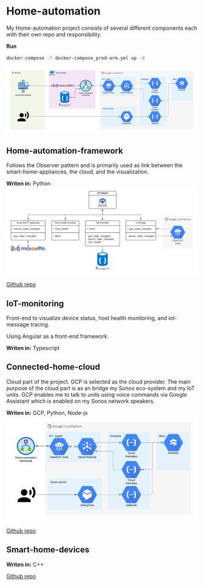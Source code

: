 # Home-automation
My Home-automation project consists of several different components each with their own repo and responsibility. 

**Run**
```sh
docker-compose -f docker-compose_prod-arm.yml up -d
```

![Architecture](static/architecture/Home-automation.png "Architectural overview")

## Home-automation-framework
Follows the Observer pattern and is primarily used as link between the smart-home-appliances, the cloud, and the 
visualization. 

**Writen in:** Python
![Architecture](static/architecture/Home-automation-framework.png "Architectural overview")

[Github repo](https://github.com/DankersW/home-automation-framework)


## IoT-monitoring
Front-end to visualize device status, host health monitoring, and iot-message tracing. 

Using Angular as a front-end framework.

**Writen in:** Typescript


## Connected-home-cloud
Cloud part of the project. GCP is selected as the cloud provider. The main purpose of the cloud part is as an bridge my
Sonos eco-system and my IoT units. GCP enables me to talk to units using voice commands via Google Assistant which is
enabled on my Sonos network speakers.  

**Writen in:** GCP, Python, Node-js
![Architecture](static/architecture/Connected-home-cloud.png "Architectural overview")

[Github repo](https://github.com/DankersW/connected-home-cloud)

## Smart-home-devices

**Writen in:** C++ 

[Github repo](https://github.com/DankersW/smart-home-devices)
